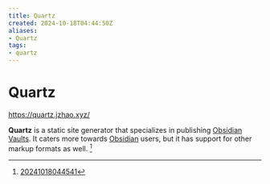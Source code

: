 ```yaml
---
title: Quartz
created: 2024-10-18T04:44:50Z
aliases:
- Quartz
tags:
- quartz
---
```


# Quartz

https://quartz.jzhao.xyz/

**Quartz** is a static site generator that specializes in publishing [Obsidian Vaults](obsidian-vault.md). It caters more towards [Obsidian](obsidian.md) users, but it has support for other markup formats as well. [^1]

[^1]: [20241018044541](../entries/20241018044541.md)

